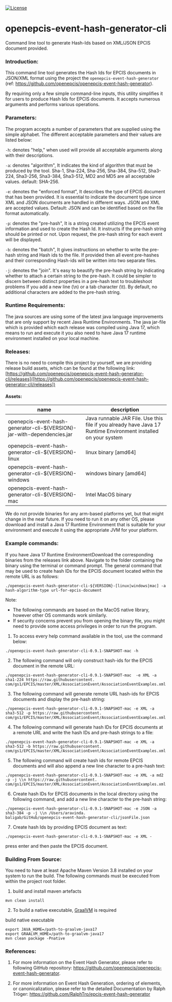 [![License](https://img.shields.io/badge/License-Apache_2.0-blue.svg)](https://opensource.org/licenses/Apache-2.0)

# openepcis-event-hash-generator-cli

Command line tool to generate Hash-Ids based on XML/JSON EPCIS document provided.

### Introduction:

This command line tool generates the Hash Ids for EPCIS documents in JSON/XML format using the project the `openepcis-event-hash-generator` (ref: https://github.com/openepcis/openepcis-event-hash-generator).

By requiring only a few simple command-line inputs, this utility simplifies it for users to produce Hash Ids for EPCIS documents. It accepts numerous arguments and performs various operations.


### Parameters:

The program accepts a number of parameters that are supplied using the simple alphabet. The different acceptable parameters and their values are listed below:

`-h`: denotes "help," when used will provide all acceptable arguments along with their descriptions.

`-a`: denotes "algorithm", It indicates the kind of algorithm that must be produced by the tool. Sha-1, Sha-224, Sha-256, Sha-384, Sha-512, Sha3-224, Sha3-256, Sha3-384, Sha3-512, MD2 and MD5 are all acceptable values. default: SHA-256.

`-e`: denotes the "enforced format", It describes the type of EPCIS document that has been provided. It is essential to indicate the document type since XML and JSON documents are handled in different ways. JSON and XML are accepted values. Default: JSON and can be identified based on the file format automatically.

`-p`: denotes the "pre-hash", It is a string created utilizing the EPCIS event information and used to create the Hash Id. It instructs if the pre-hash string should be printed 
or not. Upon request, the pre-hash string for each event will be displayed.

`-b`: denotes the "batch", It gives instructions on whether to write the pre-hash string and Hash ids to the file. If provided then all event pre-hashes and their 
corresponding Hash-ids will be written into two separate files.

`-j`: denotes the "join". It's easy to beautify the pre-hash string by indicating whether to attach a certain string to the pre-hash. It could be simpler to discern between distinct properties in a pre-hash text to troubleshoot problems If you add a new line (\n) or a tab character (\t). By default, no additional characters are added to the pre-hash string.

### Runtime Requirements:

The java sources are using some of the latest java language improvements that are only support by recent Java Runtime Environments. The java jar-file which is provided which each release was compiled using Java 17, which means to run and execute it you also need to have Java 17 runtime environment installed on your local machine.  

### Releases:
There is no need to compile this project by yourself, we are providing release build assets, which can be found at the following link: 
[https://github.com/openepcis/openepcis-event-hash-generator-cli/releases]([https://github.com/openepcis/openepcis-event-hash-generator-cli/releases])

#### Assets:
| name | description |
|----------|-----------|
|openepcis-event-hash-generator-cli-${VERSION}-jar-with-dependencies.jar|Java runnable JAR File. Use this file if you already have Java 17 Runtime Environment installed on your system|
|openepcis-event-hash-generator-cli-${VERSION}-linux|linux binary [amd64]|
|openepcis-event-hash-generator-cli-${VERSION}-windows| windows binary [amd64]|
|openepcis-event-hash-generator-cli-${VERSION}-mac|Intel MacOS binary|

We do not provide binaries for any arm-based platforms yet, but that might change in the near future. 
If you need to run it on any other OS, please download and install a Java 17 Runtime Environment that is suitable for your environment and execute it using the appropriate JVM for your platform.  

### Example commands:

If you have Java 17 Runtime EnvironmentDownload the corresponding binaries from the releases link above. Navigate to the folder containing the binary using the terminal or command prompt. The general command that may be used to create hash IDs for the EPCIS document located within the remote URL is as follows:
```
./openepcis-event-hash-generator-cli-${VERSION}-[linux|windows|mac] -a hash-algorithm-type url-for-epcis-document
```

Note: 
* The following commands are based on the MacOS native library, however other OS commands work similarly. 
* If security concerns prevent you from opening the binary file, you might need to provide some access privileges in order to run the program.

1. To access every help command available in the tool, use the command below:
```
./openepcis-event-hash-generator-cli-0.9.1-SNAPSHOT-mac -h
```

2. The following command will only construct hash-ids for the EPCIS document in the remote URL:
```
./openepcis-event-hash-generator-cli-0.9.1-SNAPSHOT-mac  -e XML -a sha1-224 https://raw.githubusercontent.
com/gs1/EPCIS/master/XML/AssociationEvent/AssociationEventExamples.xml
```

3. The following command will generate remote URL hash-ids for EPCIS documents and display the pre-hash string:
```
./openepcis-event-hash-generator-cli-0.9.1-SNAPSHOT-mac -e XML -a sha3-512 -p https://raw.githubusercontent.
com/gs1/EPCIS/master/XML/AssociationEvent/AssociationEventExamples.xml
```

4. The following command will generate hash IDs for EPCIS documents at a remote URL and write the hash IDs and pre-hash strings to a file:
```
./openepcis-event-hash-generator-cli-0.9.1-SNAPSHOT-mac -e XML -a sha3-512 -b https://raw.githubusercontent.
com/gs1/EPCIS/master/XML/AssociationEvent/AssociationEventExamples.xml
```

5. The following command will create hash ids for remote EPCIS documents and will also append a new line character to a pre-hash text:
 ```
./openepcis-event-hash-generator-cli-0.9.1-SNAPSHOT-mac -e XML -a md2 -p -j \\n https://raw.githubusercontent.
com/gs1/EPCIS/master/XML/AssociationEvent/AssociationEventExamples.xml
```

6. Create hash IDs for EPCIS documents in the local directory using the following command, and add a new line character to the pre-hash string:
```
./openepcis-event-hash-generator-cli-0.9.1-SNAPSHOT-mac -e JSON -a sha3-384 -p -j \\n /Users/aravinda.
baligab/GitHub/openepcis-event-hash-generator-cli/jsonFile.json
```

7. Create hash Ids by providing EPCIS document as text:
```
./openepcis-event-hash-generator-cli-0.9.1-SNAPSHOT-mac -e XML -
```
press enter and then paste the EPCIS document.

### Building From Source:

You need to have at least Apache Maven Version 3.8 installed on your system to run the build.
The following commands must be executed from within the project root folder.

1. build and install maven artefacts
```
mvn clean install
```

2. To build a native executable, [GraalVM](https://www.graalvm.org/) is required 

build native executable
```
export JAVA_HOME=/path-to-graalvm-java17
export GRAALVM_HOME=/path-to-graalvm-java17
mvn clean package -Pnative
```

### References:
1. For more information on the Event Hash Generator, please refer to following GitHub repository:
https://github.com/openepcis/openepcis-event-hash-generator.


2. For more information on Event Hash Generation, ordering of elements, or canonicalization, please refer to the detailed Documentation by Ralph Tröger: https://github.com/RalphTro/epcis-event-hash-generator